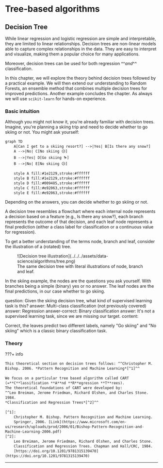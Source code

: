 # Tree-based algorithms

## Decision Tree

While linear regression and logistic regression are simple and interpretable,
they are limited to linear relationships. Decision trees are non-linear models
able to capture complex relationships in the data. They are easy to interpret
and visualize, making them a popular choice for many applications.

Moreover, decision trees can be used for both regression ^^*and*^^
classification.

In this chapter, we will explore the theory behind decision trees followed by
a practical example. We will then extend our understanding to Random Forests,
an ensemble method that combines multiple decision trees for improved 
predictions. Another example concludes the chapter. As always we will use
`scikit-learn` for hands-on experience.

### Basic intuition

Although you might not know it, you're already familiar with decision trees.
Imagine, you're planning a skiing trip and need to decide whether to go skiing
or not. You might ask yourself:

```mermaid
graph TD
    A[Can I get to a skiing resort?] -->|Yes| B[Is there any snow?]
    A -->|No| C[No skiing 😥]
    B -->|Yes| D[Go skiing ⛷]
    B -->|No| E[No skiing 😥]
    
    style A fill:#1e2129,stroke:#ffffff
    style B fill:#1e2129,stroke:#ffffff
    style D fill:#009485,stroke:#ffffff
    style C fill:#e92063,stroke:#ffffff
    style E fill:#e92063,stroke:#ffffff
```

Depending on the answers, you can decide whether to go skiing or not.

A decision tree resembles a flowchart where each internal node represents a
decision based on a feature (e.g., Is there any snow?), each branch represents 
the outcome of that decision, and each leaf node represents a final 
prediction (either a class label for classification or a continuous value 
for regression). 

To get a better understanding of the terms node, branch and leaf, consider 
the illustration of a (rotated) tree.

<figure markdown="span">
    ![Decision tree illustration](../../../assets/data-science/algorithms/tree.png)
    <figcaption>The same decision tree with literal illustrations of 
        node, branch and leaf.
    </figcaption>
</figure>

In the skiing example, the nodes are the questions you ask yourself. With 
branches being a simple (binary) yes or no answer. The leaf nodes are the final
predictions, in our case whether to go skiing.

<?quiz?>
question: Given the skiing decision tree, what kind of supervised learning task is this?
answer: Multi-class classification (not previously covered)
answer: Regression
answer-correct: Binary classification
answer: It's not a supervised learning task, since we are missing our target.
content:
<p>Correct, the leaves predict two different labels, namely "Go skiing" 
and "No skiing" which is a classic binary classification task.
</p>
<?/quiz?>

### Theory

???+ info

    This theoretical section on decision trees follows: ^^Christopher M. 
    Bishop. 2006. *Pattern Recognition and Machine Learning*[^1]^^
    
    We focus on a particular tree based algorithm called CART 
    (=**C**lassification **A**nd **R**egression **T**rees).
    The theoretical foundations of CART were developed by:
    ^^Leo Breiman, Jerome Friedman, Richard Olshen, and Charles Stone. 1984.
    *Classification and Regression Trees*[^2]^^
    
    [^1]:
        Christopher M. Bishop. Pattern Recognition and Machine Learning. 
        Springer, 2006. [Link](https://www.microsoft.com/en-us/research/uploads/prod/2006/01/Bishop-Pattern-Recognition-and-Machine-Learning-2006.pdf)
    [^2]:
        Leo Breiman, Jerome Friedman, Richard Olshen, and Charles Stone. 
        Classification and Regression Trees. Chapman and Hall/CRC, 1984.
        [https://doi.org/10.1201/9781315139470](https://doi.org/10.1201/9781315139470)

---

